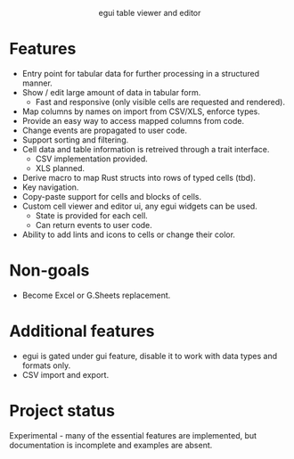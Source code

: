 <p align="center">
    egui table viewer and editor
</p>

# Features

* Entry point for tabular data for further processing in a structured manner.
* Show / edit large amount of data in tabular form.
    * Fast and responsive (only visible cells are requested and rendered).
* Map columns by names on import from CSV/XLS, enforce types.
* Provide an easy way to access mapped columns from code.
* Change events are propagated to user code.
* Support sorting and filtering.
* Cell data and table information is retreived through a trait interface.
  * CSV implementation provided.
  * XLS planned.
* Derive macro to map Rust structs into rows of typed cells (tbd).
* Key navigation.
* Copy-paste support for cells and blocks of cells.
* Custom cell viewer and editor ui, any egui widgets can be used.
  * State is provided for each cell.
  * Can return events to user code.
* Ability to add lints and icons to cells or change their color.

# Non-goals

* Become Excel or G.Sheets replacement.

# Additional features

* egui is gated under gui feature, disable it to work with data types and formats only.
* CSV import and export.

# Project status

Experimental - many of the essential features are implemented, but documentation is incomplete and examples are absent.